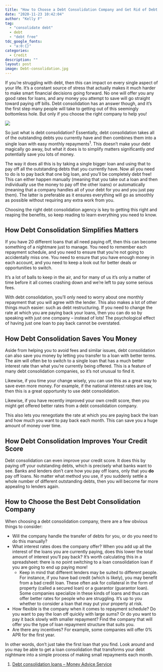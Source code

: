 ```yaml
---
title: "How to Choose a Debt Consolidation Company and Get Rid of Debt Fast"
date: "2020-11-23 10:42:04"
author: "Kelly F"
tag:
  - "consolidate debt"
  - debt
  - "debt free"
tdc_google_fonts:
  - "a:0:{}"
categories:
  - Credit
description: ""
layout: post
image: Debt-consolidation.jpg
---
```


If you’re struggling with debt, then this can impact on every single aspect of your life. It’s a constant source of stress that actually makes it much harder to make smart financial decisions going forward. No one will offer you any good rates for loans, and any money you attempt to save will go straight toward paying off bills. Debt consolidation has an answer though, and it’s the first step many people will take to getting out of this seemingly bottomless hole. But only if you choose the right company to help you!

![](/posts/Debt-consolidation.jpg)

So just what is debt consolidation? Essentially, debt consolidation takes all of the outstanding debts you currently have and then combines them into a single loan with easy monthly repayments<sup>1</sup>. This doesn’t make your debt magically go away, but what it does is to simplify matters significantly _and_ potentially save you lots of money.

The way it does all this is by taking a single bigger loan and using that to pay off all the outstanding debts that you currently have. Now all you need to do is to pay back that one big loan, and you’ll be completely debt free! This can either happen manually (meaning that you take out a loan and then individually use the money to pay off the other loans) or automatically (meaning that a company handles all of your debt for you and you just pay them). The latter is preferable as it ensures everything will go as smoothly as possible without requiring any extra work from you.

Choosing the right debt consolidation agency is key to getting this right and reaping the benefits, so keep reading to learn everything you need to know.

## How Debt Consolidation Simplifies Matters

If you have 20 different loans that all need paying off, then this can become something of a nightmare just to manage. You need to remember each repayment schedule, and you need to ensure that you’re not going to accidentally miss one. You need to ensure that you have enough money in each account, and you need to keep a look out for better deals or opportunities to switch.

It’s a lot of balls to keep in the air, and for many of us it’s only a matter of time before it all comes crashing down and we’re left to pay some serious fees.

With debt consolidation, you’ll only need to worry about one monthly repayment that you will agree with the lender. This also makes a lot of other things much easier: such as debt restructuring. If you need to change the rate at which you are paying back your loans, then you can do so by speaking with just one company – instead of lots! The psychological effect of having just one loan to pay back cannot be overstated.

## How Debt Consolidation Saves You Money

Aside from helping you to avoid fees and similar issues, debt consolidation can also save you money by letting you transfer to a loan with better terms. The aim will often be to switch to a single loan that has a much better interest rate than what you’re currently being offered. This is a feature of many debt consolidation companies, so it’s not unusual to find it.

Likewise, if you time your change wisely, you can use this as a great way to save even more money. For example, if the national interest rates are low, then this is a great opportunity to use debt consolidation.

Likewise, if you have recently improved your own credit score, then you might get offered better rates from a debt consolidation company.

This also lets you renegotiate the rate at which you are paying back the loan and how much you want to pay back each month. This can save you a huge amount of money over time.

## How Debt Consolidation Improves Your Credit Score

Debt consolidation can even improve your credit score. It does this by paying off your outstanding debts, which is precisely what banks want to see. Banks and lenders don’t care how you pay off loans, only that you **do** pay off loans. No matter what method you use, if you suddenly settle a whole number of different outstanding debts, then you will become far more appealing to lenders again.

## How to Choose the Best Debt Consolidation Company

When choosing a debt consolidation company, there are a few obvious things to consider:

- Will the company handle the transfer of debts for you, or do you need to do this manually?
- What interest rates does the company offer? When you add up all the interest of the loans you are currently paying, does this lower the total amount of interest you’ll pay back? It’s worth calculating this in a spreadsheet: there is no point switching to a loan consolidation loan if you are going to end up paying more!
  - Keep in mind that different lenders may be suited to different people. For instance, if you have bad credit (which is likely), you may benefit from a bad credit loan. These often ask for collateral in the form of property (called a secured loan) or a guarantor (guarantor loan). Some companies specialize in these kinds of loans and thus can offer better rates for people who are struggling. It’s up to you whether to consider a loan that may put your property at risk.
- How flexible is the company when it comes to repayment schedule? Do you want to pay the loan off quickly with large sums? Or do you want to pay it back slowly with smaller repayment? Find the company that will offer you the type of loan repayment structure that suits you.
- Are there any incentives? For example, some companies will offer 0% APR for the first year.

In other words, don’t just take the first loan that you find. Look around and you may be able to get a loan consolidation that transforms your debt nightmare into a simple process of making small repayments each month.

1. [Debt consolidation loans – Money Advice Service](https://www.moneyadviceservice.org.uk/en/articles/debt-consolidation-loans)
